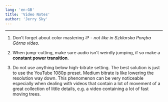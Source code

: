 ```yaml
---
lang: 'en-GB'
title: 'Video Notes'
author: 'Jerry Sky'
---
```


---

1. Don't forget about color mastering :P - *not like in Szklarska Poręba Górna video.*

2. When jump-cutting, make sure audio isn't weirdly jumping, if so make a **constant power transition**.

3. Do not use anything below high-bitrate setting. The best solution is just to use the YouTube 1080p preset. Medium bitrate is like lowering the resolution way down. This phenomenon can be very noticeable especially when dealing with videos that contain a lot of movement of a great collection of little details, e.g. a video containing a lot of fast moving trees.
